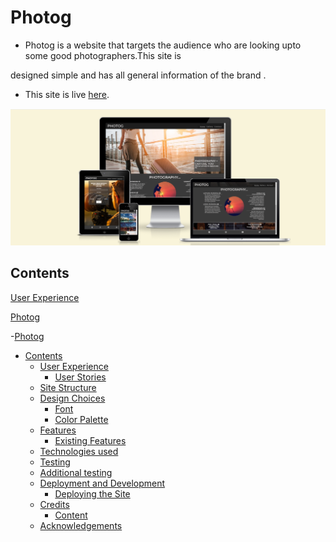 # Photog

* Photog is a website that targets the audience who are looking upto some good photographers.This site is 


designed simple and has all general information of the brand .

 * This site is live [here]( https://amnasaqib.github.io/Photog/).

![Am i responsive screenshot](assets/images/amiresponsive.image.png)

## Contents

[User Experience](#user-experience)

[Photog](#photog)

-[Photog](photog)

- [Contents](#contents)
  - [User Experience](#user-experience)
    - [User Stories](#user-stories)
  - [Site Structure](#site-structure)
  - [Design Choices](#design-choices)
    - [Font](#font)
    - [Color Palette](#color-palette)
  - [Features](#features)
    - [Existing Features](#existing-features)
  - [Technologies used](#technologies-used)
  - [Testing](#testing)
  - [Additional testing](#additional-testing)
  - [Deployment and Development](#deployment-and-development)
    - [Deploying the Site](#deploying-the-site)
  - [Credits](#credits)
    - [Content](#content)
  - [Acknowledgements](#acknowledgements)